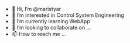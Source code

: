 - 👋 Hi, I’m @maristyar
- 👀 I’m interested in Control System Engineering
- 🌱 I’m currently learning WebApp
- 💞️ I’m looking to collaborate on ...
- 📫 How to reach me ...

<!---
maristyar/maristyar is a ✨ special ✨ repository because its `README.md` (this file) appears on your GitHub profile.
You can click the Preview link to take a look at your changes.
--->

